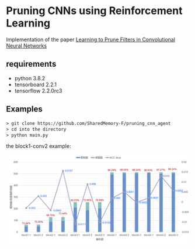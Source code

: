 # Pruning CNNs using Reinforcement Learning
Implementation of the paper [Learning to Prune Filters in Convolutional Neural Networks](https://arxiv.org/pdf/1801.07365.pdf)

## requirements

- python  3.8.2               
- tensorboard 2.2.1     
- tensorflow 2.2.0rc3 

## Examples
```
> git clone https://github.com/SharedMemory-F/pruning_cnn_agent
> cd into the directory 
> python main.py
```
the block1-conv2 example:

![the block1-conv2 example](./images/test_vgg16.png)